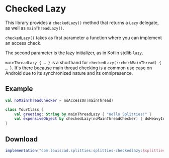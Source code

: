 # Checked Lazy
This library provides a `checkedLazy()` method that returns a `Lazy` delegate,
as well as `mainThreadLazy()`.

`checkedLazy()` takes as first parameter a function where you can implement an access check.

The second parameter is the lazy initializer, as in Kotlin stdlib `lazy`.

`mainThreadLazy { … }` is a shorthand for `checkedLazy(::checkMainThread) { … }`.
It's there because main thread checking is a common use case on Android due to
its synchronized nature and its omnipresence.

## Example

```kotlin
val noMainThreadChecker = noAccessOn(mainThread)

class YourClass {
    val greeting: String by mainThreadLazy { "Hello Splitties!" }
    val expensiveObject by checkedLazy(noMainThreadChecker) { doHeavyInstantiation() }
}
```

## Download

```groovy
implementation("com.louiscad.splitties:splitties-checkedlazy:$splitties_version")
```
